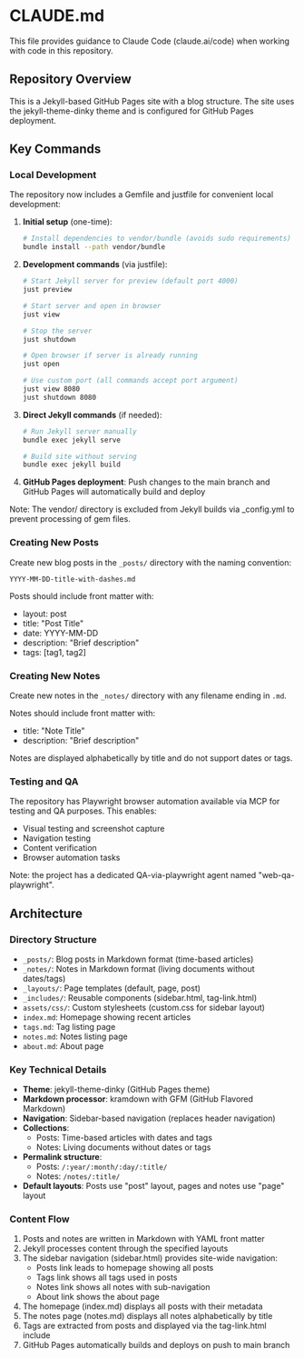 # CLAUDE.md

This file provides guidance to Claude Code (claude.ai/code) when working with code in this repository.

## Repository Overview

This is a Jekyll-based GitHub Pages site with a blog structure. The site uses the jekyll-theme-dinky theme and is configured for GitHub Pages deployment.

## Key Commands

### Local Development

The repository now includes a Gemfile and justfile for convenient local development:

1. **Initial setup** (one-time):
   ```bash
   # Install dependencies to vendor/bundle (avoids sudo requirements)
   bundle install --path vendor/bundle
   ```

2. **Development commands** (via justfile):
   ```bash
   # Start Jekyll server for preview (default port 4000)
   just preview
   
   # Start server and open in browser
   just view
   
   # Stop the server
   just shutdown
   
   # Open browser if server is already running
   just open
   
   # Use custom port (all commands accept port argument)
   just view 8080
   just shutdown 8080
   ```

3. **Direct Jekyll commands** (if needed):
   ```bash
   # Run Jekyll server manually
   bundle exec jekyll serve
   
   # Build site without serving
   bundle exec jekyll build
   ```

4. **GitHub Pages deployment**: Push changes to the main branch and GitHub Pages will automatically build and deploy

Note: The vendor/ directory is excluded from Jekyll builds via _config.yml to prevent processing of gem files.

### Creating New Posts

Create new blog posts in the `_posts/` directory with the naming convention:
```
YYYY-MM-DD-title-with-dashes.md
```

Posts should include front matter with:
- layout: post
- title: "Post Title"
- date: YYYY-MM-DD
- description: "Brief description"
- tags: [tag1, tag2]

### Creating New Notes

Create new notes in the `_notes/` directory with any filename ending in `.md`.

Notes should include front matter with:
- title: "Note Title"
- description: "Brief description"

Notes are displayed alphabetically by title and do not support dates or tags.

### Testing and QA

The repository has Playwright browser automation available via MCP for testing and QA purposes. This enables:
- Visual testing and screenshot capture
- Navigation testing
- Content verification
- Browser automation tasks

Note: the project has a dedicated QA-via-playwright agent named "web-qa-playwright".

## Architecture

### Directory Structure
- `_posts/`: Blog posts in Markdown format (time-based articles)
- `_notes/`: Notes in Markdown format (living documents without dates/tags)
- `_layouts/`: Page templates (default, page, post)
- `_includes/`: Reusable components (sidebar.html, tag-link.html)
- `assets/css/`: Custom stylesheets (custom.css for sidebar layout)
- `index.md`: Homepage showing recent articles
- `tags.md`: Tag listing page
- `notes.md`: Notes listing page
- `about.md`: About page

### Key Technical Details
- **Theme**: jekyll-theme-dinky (GitHub Pages theme)
- **Markdown processor**: kramdown with GFM (GitHub Flavored Markdown)
- **Navigation**: Sidebar-based navigation (replaces header navigation)
- **Collections**: 
  - Posts: Time-based articles with dates and tags
  - Notes: Living documents without dates or tags
- **Permalink structure**: 
  - Posts: `/:year/:month/:day/:title/`
  - Notes: `/notes/:title/`
- **Default layouts**: Posts use "post" layout, pages and notes use "page" layout

### Content Flow
1. Posts and notes are written in Markdown with YAML front matter
2. Jekyll processes content through the specified layouts
3. The sidebar navigation (sidebar.html) provides site-wide navigation:
   - Posts link leads to homepage showing all posts
   - Tags link shows all tags used in posts
   - Notes link shows all notes with sub-navigation
   - About link shows the about page
4. The homepage (index.md) displays all posts with their metadata
5. The notes page (notes.md) displays all notes alphabetically by title
6. Tags are extracted from posts and displayed via the tag-link.html include
7. GitHub Pages automatically builds and deploys on push to main branch
